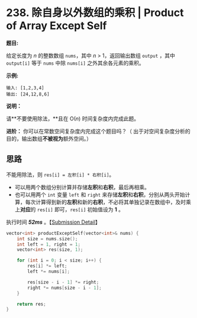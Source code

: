 # 238. 除自身以外数组的乘积 | Product of Array Except Self

**题目:**

给定长度为 *n* 的整数数组 `nums`，其中 *n* > 1，返回输出数组 `output` ，其中 `output[i]` 等于 `nums` 中除 `nums[i]` 之外其余各元素的乘积。

**示例:**

```
输入: [1,2,3,4]
输出: [24,12,8,6]
```

**说明：**

请**不要使用除法，**且在 O(*n*) 时间复杂度内完成此题。

**进阶：**
你可以在常数空间复杂度内完成这个题目吗？（ 出于对空间复杂度分析的目的，输出数组**不被视为**额外空间。）

## 思路

不能用除法，则 `res[i] = 左积[i] * 右积[i]`。

- 可以用两个数组分别计算并存储**左积**和**右积**，最后再相乘。
- 也可以用两个 `int` 变量 `left` 和 `right` 来存储**左积**和**右积**，分别从两头开始计算，每次计算得到新的**左积**和新的**右积**，不必将其单独记录在数组中，及时乘上**对应**的 `res[i]` 即可，`res[i]` 初始值设为 **1** 。

执行时间 ***52ms*** 。【[Submission Detail](https://leetcode-cn.com/submissions/detail/27144700/)】

```cpp
vector<int> productExceptSelf(vector<int>& nums) {
    int size = nums.size();
    int left = 1, right = 1;
    vector<int> res(size, 1);

    for (int i = 0; i < size; i++) {
        res[i] *= left;
        left *= nums[i];

        res[size - i - 1] *= right;
        right *= nums[size - i - 1];
    }

    return res;
}
```

